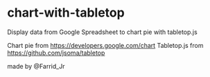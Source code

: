 # chart-with-tabletop
Display data from Google Spreadsheet to chart pie with tabletop.js

Chart pie from https://developers.google.com/chart
Tabletop.js from https://github.com/jsoma/tabletop

made by @Farrid_Jr